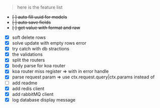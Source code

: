 > here is the feature list

- ~~[ ] auto fill uuid for models~~
- ~~[ ] auto save fields~~
- ~~[ ] get value with format and raw~~
- [x] soft delete rows
- [x] solve update with empty rows error
- [x] try catch with db stractions
- [x] the validations
- [x] split the routers
- [x] body parse for koa router
- [x] koa router miss register => with in error handle
- [x] parse request param => use ctx.request.query|ctx.params instead of
- [ ] add readme
- [x] add redis client
- [x] add rabbitMQ client
- [x] log database display message  
